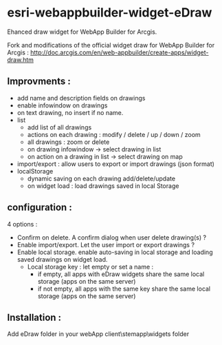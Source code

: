 # esri-webappbuilder-widget-eDraw
Ehanced draw widget for WebApp Builder for Arcgis.

Fork and modifications of the official widget draw for WebApp Builder for Arcgis :
http://doc.arcgis.com/en/web-appbuilder/create-apps/widget-draw.htm

## Improvments :
- add name and description fields on drawings
- enable infowindow on drawings
- on text drawing, no insert if no name.
- list
	- add list of all drawings
	- actions on each drawing : modify / delete / up / down / zoom
	- all drawings : zoom or delete
	- on drawing infowindow -> select drawing in list
	- on action on a drawing in list -> select drawing on map
- import/export : allow users to export or import drawings (json format)
- localStorage
	- dynamic saving on each drawing add/delete/update
	- on widget load : load drawings saved in local Storage
	

## configuration :
4 options :
- Confirm on delete. A confirm dialog when user delete drawing(s) ?
- Enable import/export. Let the user import or export drawings ?
- Enable local storage. enable auto-saving in local storage and loading saved drawings on widget load.
	- Local storage key : let empty or set a name :
		- if empty, all apps with eDraw widgets share the same local storage (apps on the same server)
		- if not empty, all apps with the same key share the same local storage (apps on the same server)
		
## Installation :
Add eDraw folder in your webApp client\stemapp\widgets folder


